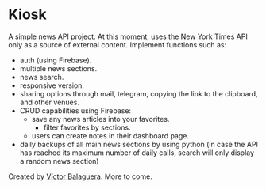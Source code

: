 # Kiosk

A simple news API project. At this moment, uses the New York Times API only as a source of
external content.
Implement functions such as:

- auth (using Firebase).
- multiple news sections.
- news search.
- responsive version.
- sharing options through mail, telegram, copying the link to the clipboard, and other venues.
- CRUD capabilities using Firebase:
  - save any news articles into your favorites.
    - filter favorites by sections.
  - users can create notes in their dashboard page.
- daily backups of all main news sections by using python (in case the API has reached its maximum number of daily calls, search will only display a random news section)

Created by [Víctor Balaguera](http://vbalaguera.com). More to come.
